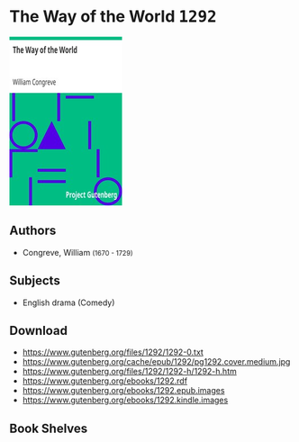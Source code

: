 # The Way of the World <kbd>1292</kbd>

![](./cover.medium.jpg "")

## Authors


 - Congreve, William <small>(1670 - 1729)</small>

## Subjects


 - English drama (Comedy)

## Download


 - https://www.gutenberg.org/files/1292/1292-0.txt
 - https://www.gutenberg.org/cache/epub/1292/pg1292.cover.medium.jpg
 - https://www.gutenberg.org/files/1292/1292-h/1292-h.htm
 - https://www.gutenberg.org/ebooks/1292.rdf
 - https://www.gutenberg.org/ebooks/1292.epub.images
 - https://www.gutenberg.org/ebooks/1292.kindle.images

## Book Shelves


